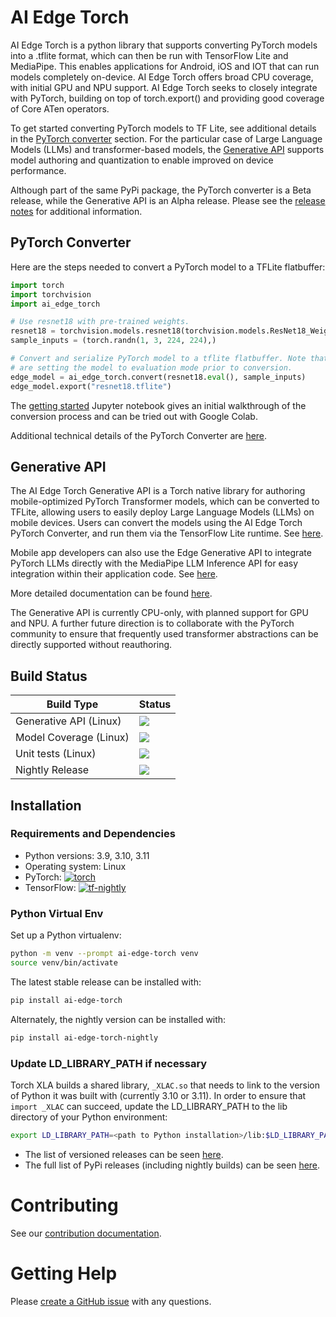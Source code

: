 # AI Edge Torch

AI Edge Torch is a python library that supports converting PyTorch models into a
.tflite format, which can then be run with TensorFlow Lite and MediaPipe.
This enables applications for Android, iOS and IOT that can run models
completely on-device. AI Edge Torch offers broad CPU coverage, with initial GPU
and NPU support.  AI Edge Torch seeks to closely integrate with PyTorch,
building on top of torch.export() and providing good coverage of Core ATen
operators.

To get started converting PyTorch models to TF Lite, see additional details in
the [PyTorch converter](#pytorch-converter) section. For the particular case of
Large Language Models (LLMs) and transformer-based models, the [Generative
API](#generative-api) supports model authoring and quantization to enable
improved on device performance.

Although part of the same PyPi package, the PyTorch converter is a Beta release,
while the Generative API is an Alpha release. Please see the [release
notes](https://github.com/google-ai-edge/ai-edge-torch/releases/) for additional
information.

## PyTorch Converter
Here are the steps needed to convert a PyTorch model to a TFLite flatbuffer:

```python
import torch
import torchvision
import ai_edge_torch

# Use resnet18 with pre-trained weights.
resnet18 = torchvision.models.resnet18(torchvision.models.ResNet18_Weights.IMAGENET1K_V1)
sample_inputs = (torch.randn(1, 3, 224, 224),)

# Convert and serialize PyTorch model to a tflite flatbuffer. Note that we
# are setting the model to evaluation mode prior to conversion.
edge_model = ai_edge_torch.convert(resnet18.eval(), sample_inputs)
edge_model.export("resnet18.tflite")
```

The [getting started](docs/pytorch_converter/getting_started.ipynb) Jupyter
notebook gives an initial walkthrough of the conversion process and can be tried
out with Google Colab.

Additional technical details of the PyTorch Converter are [here](docs/pytorch_converter/README.md).

## Generative API
The AI Edge Torch Generative API is a Torch native library for authoring
mobile-optimized PyTorch Transformer models, which can be converted to TFLite,
allowing users to easily deploy Large Language Models (LLMs) on mobile
devices. Users can convert the models using the AI Edge Torch PyTorch
Converter, and run them via the TensorFlow Lite runtime. See
[here](ai_edge_torch/generative/examples/c%2B%2B).

Mobile app developers can also use the Edge Generative API to integrate PyTorch
LLMs directly with the MediaPipe LLM Inference API for easy integration within
their application code. See
[here](http://ai.google.dev/edge/mediapipe/solutions/genai/llm_inference#ai_edge_model_conversion).

More detailed documentation can be found [here](ai_edge_torch/generative).

The Generative API is currently CPU-only, with planned support for GPU and NPU.
A further future direction is to collaborate with the PyTorch community to
ensure that frequently used transformer abstractions can be directly supported
without reauthoring.


## Build Status

Build Type         |    Status     |
-----------        | --------------|
Generative API (Linux) | [![](https://github.com/google-ai-edge/ai-edge-torch/actions/workflows/nightly_generative_api.yml/badge.svg?branch=main)](https://github.com/google-ai-edge/ai-edge-torch/actions/workflows/nightly_generative_api.yml) |
Model Coverage (Linux) | [![](https://github.com/google-ai-edge/ai-edge-torch/actions/workflows/nightly_model_coverage.yml/badge.svg?branch=main)](https://github.com/google-ai-edge/ai-edge-torch/actions/workflows/nightly_model_coverage.yml) |
Unit tests (Linux)     | [![](https://github.com/google-ai-edge/ai-edge-torch/actions/workflows/nightly_unittests.yml/badge.svg?branch=main)](https://github.com/google-ai-edge/ai-edge-torch/actions/workflows/nightly_unittests.yml) |
Nightly Release    | [![](https://github.com/google-ai-edge/ai-edge-torch/actions/workflows/nightly_release.yml/badge.svg?branch=main)](https://github.com/google-ai-edge/ai-edge-torch/actions/workflows/nightly_release.yml) |

## Installation

### Requirements and Dependencies

 * Python versions:  3.9, 3.10, 3.11
 * Operating system: Linux
 * PyTorch: [![torch](https://img.shields.io/badge/torch->=2.4.0-blue)](https://pypi.org/project/torch/)
 * TensorFlow: [![tf-nightly](https://img.shields.io/badge/tf--nightly-latest-blue)](https://pypi.org/project/tf-nightly/)

<!-- requirement badges are updated by ci/update_nightly_versions.py -->

### Python Virtual Env

Set up a Python virtualenv:
```bash
python -m venv --prompt ai-edge-torch venv
source venv/bin/activate
```

The latest stable release can be installed with:
```bash
pip install ai-edge-torch
```

Alternately, the nightly version can be installed with:
```bash
pip install ai-edge-torch-nightly
```

### Update LD_LIBRARY_PATH if necessary

Torch XLA builds a shared library, `_XLAC.so` that needs to link to the version of Python
it was built with (currently 3.10 or 3.11). In order to ensure that `import _XLAC` can succeed,
update the LD_LIBRARY_PATH to the lib directory of your Python environment:

```bash
export LD_LIBRARY_PATH=<path to Python installation>/lib:$LD_LIBRARY_PATH
```


* The list of versioned releases can be seen [here](https://github.com/google-ai-edge/ai-edge-torch/releases).
* The full list of PyPi releases (including nightly builds) can be seen [here](https://pypi.org/project/ai-edge-torch/#history).


# Contributing

See our [contribution documentation](CONTRIBUTING.md).

# Getting Help

Please [create a GitHub issue](https://github.com/google-ai-edge/ai-edge-torch/issues/new/choose) with any questions.
